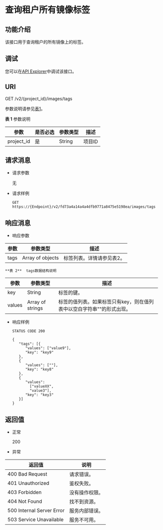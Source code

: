 # 查询租户所有镜像标签<a name="ims_03_0621"></a>

## 功能介绍<a name="section9844937183829"></a>

该接口用于查询租户的所有镜像上的标签。

## 调试<a name="section44686511322"></a>

您可以在[API Explorer](https://apiexplorer.developer.huaweicloud.com/apiexplorer/doc?locale=zh-cn&consoleCurrentProductId=ims&consoleCurrentProductshort=&product=IMS&api=ListImagesTags)中调试该接口。

## URI<a name="section35296793183829"></a>

GET /v2/\{project\_id\}/images/tags

参数说明请参见[表1](#table49437288183829)。

**表 1**  参数说明

|参数|是否必选|参数类型|描述|
|--|--|--|--|
|project_id|是|String|项目ID|


## 请求消息<a name="section44226541183829"></a>

-   请求参数

    无

-   请求样例

    ```
    GET https://{Endpoint}/v2/fd73a4a14a4a4dfb9771a8475e5198ea/images/tags
    ```


## 响应消息<a name="section58718287183829"></a>

-   响应参数

|参数|参数类型|描述|
|--|--|--|
|tags|Array of objects|标签列表。详情请参见表2。|


    **表 2**  tags数据结构说明

|参数|参数类型|描述|
|--|--|--|
|key|String|标签的键。|
|values|Array of strings|标签的值列表。如果标签只有key，则在值列表中以空白字符串""的形式出现。|


-   响应样例

    ```
    STATUS CODE 200
    ```

    ```
    {
       "tags": [{
          "values": ["value9"],
          "key": "key9"
       },
       {
          "values": [""],
          "key": "key8"
       },
       {
          "values": 
            ["valueXX",
            "value3"],
          "key": "key3"
       }]
    }
    ```


## 返回值<a name="section18102511183829"></a>

-   正常

    200

-   异常

|返回值|说明|
|--|--|
|400 Bad Request|请求错误。|
|401 Unauthorized|鉴权失败。|
|403 Forbidden|没有操作权限。|
|404 Not Found|找不到资源。|
|500 Internal Server Error|服务内部错误。|
|503 Service Unavailable|服务不可用。|



